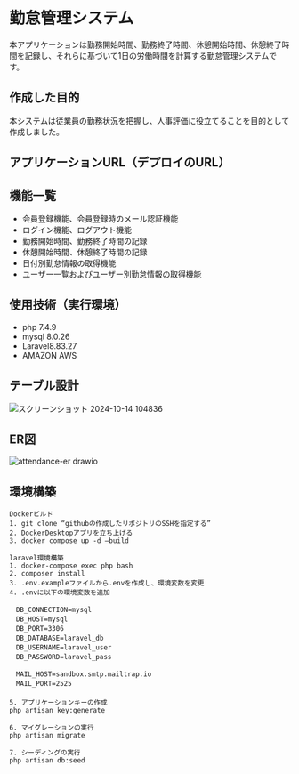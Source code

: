 # 勤怠管理システム
本アプリケーションは勤務開始時間、勤務終了時間、休憩開始時間、休憩終了時間を記録し、それらに基づいて1日の労働時間を計算する勤怠管理システムです。

## 作成した目的
本システムは従業員の勤務状況を把握し、人事評価に役立てることを目的として作成しました。

## アプリケーションURL（デプロイのURL）

## 機能一覧
  - 会員登録機能、会員登録時のメール認証機能
  - ログイン機能、ログアウト機能
  - 勤務開始時間、勤務終了時間の記録
  - 休憩開始時間、休憩終了時間の記録
  - 日付別勤怠情報の取得機能
  - ユーザー一覧およびユーザー別勤怠情報の取得機能
  
## 使用技術（実行環境）
  - php 7.4.9
  - mysql 8.0.26
  - Laravel8.83.27
  - AMAZON AWS
  
## テーブル設計
![スクリーンショット 2024-10-14 104836](https://github.com/user-attachments/assets/52291c95-040b-4fab-8c43-fba171d993ed)

  
## ER図
![attendance-er drawio](https://github.com/user-attachments/assets/a1a32f40-6b36-4666-a4fe-ebb28a5573e5)

  
## 環境構築
    Dockerビルド
    1. git clone “githubの作成したリポジトリのSSHを指定する”
    2. DockerDesktopアプリを立ち上げる
    3. docker compose up -d —build
  
    laravel環境構築  
    1. docker-compose exec php bash
    2. composer install
    3. .env.exampleファイルから.envを作成し、環境変数を変更
    4. .envに以下の環境変数を追加
    
    　DB_CONNECTION=mysql
    　DB_HOST=mysql
    　DB_PORT=3306
    　DB_DATABASE=laravel_db
    　DB_USERNAME=laravel_user
    　DB_PASSWORD=laravel_pass
  
    　MAIL_HOST=sandbox.smtp.mailtrap.io
    　MAIL_PORT=2525
    　       
    5. アプリケーションキーの作成
    php artisan key:generate
    
    6. マイグレーションの実行
    php artisan migrate
    
    7. シーディングの実行
    php artisan db:seed

